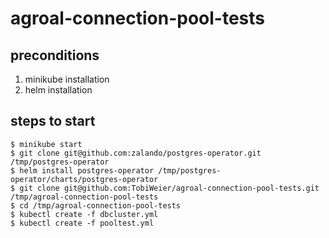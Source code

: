# agroal-connection-pool-tests

## preconditions

1. minikube installation
2. helm installation

## steps to start

    $ minikube start
    $ git clone git@github.com:zalando/postgres-operator.git /tmp/postgres-operator
    $ helm install postgres-operator /tmp/postgres-operator/charts/postgres-operator
    $ git clone git@github.com:TobiWeier/agroal-connection-pool-tests.git /tmp/agroal-connection-pool-tests
    $ cd /tmp/agroal-connection-pool-tests
    $ kubectl create -f dbcluster.yml
    $ kubectl create -f pooltest.yml
